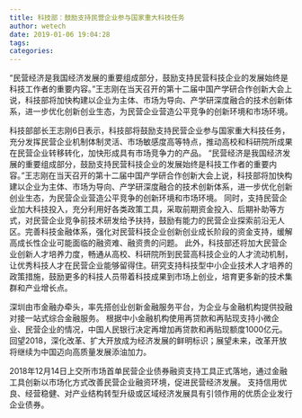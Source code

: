 ```yaml
---
title: 科技部：鼓励支持民营企业参与国家重大科技任务
author: wetech
date: 2019-01-06 19:04:28
tags: 
categories: 
---
```

“民营经济是我国经济发展的重要组成部分，鼓励支持民营科技企业的发展始终是科技工作者的重要内容。”王志刚在当天召开的第十二届中国产学研合作创新大会上说，科技部将加快构建以企业为主体、市场为导向、产学研深度融合的技术创新体系，进一步优化创新创业生态，为民营企业营造公平竞争的创新环境和市场环境。
<!-- more -->
科技部部长王志刚6日表示，科技部将鼓励支持民营企业参与国家重大科技任务，充分发挥民营企业机制体制灵活、市场敏感度高等特点，推动高校和科研院所成果在民营企业转移转化，加快形成具有市场竞争力的产品。
“民营经济是我国经济发展的重要组成部分，鼓励支持民营科技企业的发展始终是科技工作者的重要内容。”王志刚在当天召开的第十二届中国产学研合作创新大会上说，科技部将加快构建以企业为主体、市场为导向、产学研深度融合的技术创新体系，进一步优化创新创业生态，为民营企业营造公平竞争的创新环境和市场环境。
同时，支持民营企业加大科技投入，充分利用好各类政策工具，采取前期资金投入、后期补助等方式，对民营企业竞争前技术研发给予扶持，鼓励有能力的民营企业探索前沿无人区。完善科技金融体系，强化对民营科技企业创新创业成长阶段的资金支持，缓解高成长性企业可能面临的融资难、融资贵的问题。
此外，科技部还将加大民营企业创新人才培养力度，畅通从高校、科研院所到民营高科技企业的人才流动机制，让优秀科技人才在民营企业能够留得住。研究支持科技型中小企业技术人才培养的政策措施，鼓励更多的科技人员带着科技成果到市场上创业，培育更多新的技术集群和产业增长点。
 
 
深圳由市金融办牵头，率先搭创业创新金融服务平台，为企业与金融机构提供投融对接一站式综合金融服务。
根据中小金融机构使用再贷款和再贴现支持小微企业、民营企业的情况，中国人民银行决定再增加再贷款和再贴现额度1000亿元。
回望2018，深化改革、扩大开放成为经济发展的鲜明标识；展望未来，改革开放将继续为中国迈向高质量发展添油加力。
2018年12月14日上交所市场首单民营企业债券融资支持工具正式落地，通过金融工具创新以市场化方式改善民营企业融资环境，促进民营经济发展。
支持信用优良、经营稳健、对产业结构转型升级或区域经济发展具有引领作用的优质企业发行企业债券。

